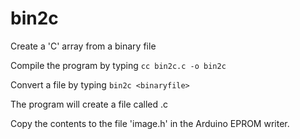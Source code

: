# bin2c
Create a 'C' array from a binary file

Compile the program by typing `cc bin2c.c -o bin2c`

Convert a file by typing `bin2c <binaryfile>`

The program will create a file called <binaryfile>.c

Copy the contents to the file 'image.h' in the Arduino EPROM writer.